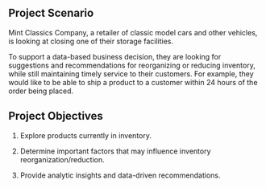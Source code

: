 ## Project Scenario

Mint Classics Company, a retailer of classic model cars and other vehicles, is looking at closing one of their storage facilities. 

To support a data-based business decision, they are looking for suggestions and recommendations for reorganizing or reducing inventory, while still maintaining timely service to their customers. For example, they would like to be able to ship a product to a customer within 24 hours of the order being placed.

## Project Objectives

1. Explore products currently in inventory.

2. Determine important factors that may influence inventory reorganization/reduction.

3. Provide analytic insights and data-driven recommendations.
